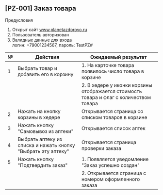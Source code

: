 ## [PZ-001] Заказ товара

Предусловия
1. Открыт сайт www.planetazdorovo.ru 
2. Пользователь авторизован
3. Валидные данные для входа  
логин: +79001234567, пароль: TestPZ#

|№| Действия | Ожидаемый результат |
|---|----|----|
|1| Выбрать товар и добавить его в корзину  | 1. На карточке товара появилось число товара в корзине|
| | |2. В хедере у иконки корзины отображается стоимость товара и флаг с количеством товара |
|2| Нажать на кнопку корзины в хедере | Открывается страница со списком товаров в корзине |
|3| Нажать кнопку "Самовывоз из аптеки" |Открывается список аптек |
|4| Выбрать аптеку из списка и нажать кнопку "Выбрать эту аптеку" |Открывается страница проверки заказа|
|5| Нажать кнопку "Подтвердить заказ"| 1. Появляется уведомление "Заказ успешно создан"|
| | | 2. Открывается страница с номером оформленного заказа|
